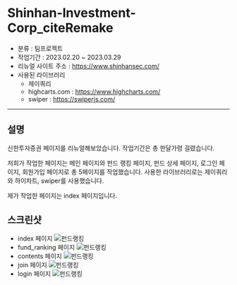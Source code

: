 # Shinhan-Investment-Corp_citeRemake
- 분류 : 팀프로젝트
- 작업기간 : 2023.02.20 ~ 2023.03.29
- 리뉴얼 사이트 주소 : https://www.shinhansec.com/
- 사용된 라이브러리
    - 제이쿼리
    - highcarts.com : https://www.highcharts.com/
    - swiper : https://swiperjs.com/
---
## 설명
신한투자증권 페이지를 리뉴얼해보았습니다. 작업기간은 총 한달가령 걸렸습니다.

저희가 작업한 페이지는 메인 페이지와 펀드 랭킹 페이지, 펀드 상세 페이지, 로그인 페이지, 회원가입 페이지로 총 5페이지를 작업했습니다.
사용한 라이브러리로는 제이쿼리와 하이차트, swiper를 사용했습니다. 

제가 작업한 페이지는 index 페이지입니다. 

## 스크린샷
- index 페이지
    ![펀드랭킹](./screenShot/index.png)
- fund_ranking 페이지
    ![펀드랭킹](./screenShot/fund_ranking.png)
- contents 페이지
    ![펀드랭킹](./screenShot/contents.png)
- join 페이지
    ![펀드랭킹](./screenShot/join.png)
- login 페이지
    ![펀드랭킹](./screenShot/login.png)


